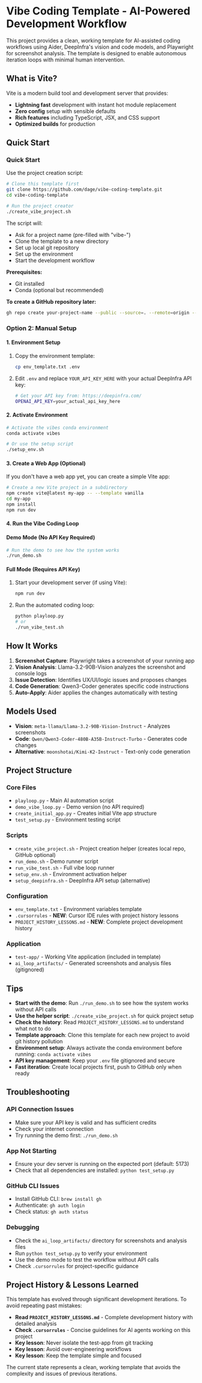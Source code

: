# Vibe Coding Template - AI-Powered Development Workflow

This project provides a clean, working template for AI-assisted coding workflows using Aider, DeepInfra's vision and code models, and Playwright for screenshot analysis. The template is designed to enable autonomous iteration loops with minimal human intervention.

## What is Vite?

Vite is a modern build tool and development server that provides:
- **Lightning fast** development with instant hot module replacement
- **Zero config** setup with sensible defaults
- **Rich features** including TypeScript, JSX, and CSS support
- **Optimized builds** for production

## Quick Start

### Quick Start

Use the project creation script:

```bash
# Clone this template first
git clone https://github.com/dage/vibe-coding-template.git
cd vibe-coding-template

# Run the project creator
./create_vibe_project.sh
```

The script will:
- Ask for a project name (pre-filled with "vibe-")
- Clone the template to a new directory
- Set up local git repository
- Set up the environment
- Start the development workflow

**Prerequisites:**
- Git installed
- Conda (optional but recommended)

**To create a GitHub repository later:**
```bash
gh repo create your-project-name --public --source=. --remote=origin --push
```

### Option 2: Manual Setup

#### 1. Environment Setup

1. Copy the environment template:
   ```bash
   cp env_template.txt .env
   ```

2. Edit `.env` and replace `YOUR_API_KEY_HERE` with your actual DeepInfra API key:
   ```bash
   # Get your API key from: https://deepinfra.com/
   OPENAI_API_KEY=your_actual_api_key_here
   ```

#### 2. Activate Environment

```bash
# Activate the vibes conda environment
conda activate vibes

# Or use the setup script
./setup_env.sh
```

#### 3. Create a Web App (Optional)

If you don't have a web app yet, you can create a simple Vite app:

```bash
# Create a new Vite project in a subdirectory
npm create vite@latest my-app -- --template vanilla
cd my-app
npm install
npm run dev
```

#### 4. Run the Vibe Coding Loop

#### Demo Mode (No API Key Required)
```bash
# Run the demo to see how the system works
./run_demo.sh
```

#### Full Mode (Requires API Key)
1. Start your development server (if using Vite):
   ```bash
   npm run dev
   ```

2. Run the automated coding loop:
   ```bash
   python playloop.py
   # or
   ./run_vibe_test.sh
   ```

## How It Works

1. **Screenshot Capture**: Playwright takes a screenshot of your running app
2. **Vision Analysis**: Llama-3.2-90B-Vision analyzes the screenshot and console logs
3. **Issue Detection**: Identifies UX/UI/logic issues and proposes changes
4. **Code Generation**: Qwen3-Coder generates specific code instructions
5. **Auto-Apply**: Aider applies the changes automatically with testing

## Models Used

- **Vision**: `meta-llama/Llama-3.2-90B-Vision-Instruct` - Analyzes screenshots
- **Code**: `Qwen/Qwen3-Coder-480B-A35B-Instruct-Turbo` - Generates code changes
- **Alternative**: `moonshotai/Kimi-K2-Instruct` - Text-only code generation

## Project Structure

### Core Files
- `playloop.py` - Main AI automation script
- `demo_vibe_loop.py` - Demo version (no API required)
- `create_initial_app.py` - Creates initial Vite app structure
- `test_setup.py` - Environment testing script

### Scripts
- `create_vibe_project.sh` - Project creation helper (creates local repo, GitHub optional)
- `run_demo.sh` - Demo runner script
- `run_vibe_test.sh` - Full vibe loop runner
- `setup_env.sh` - Environment activation helper
- `setup_deepinfra.sh` - DeepInfra API setup (alternative)

### Configuration
- `env_template.txt` - Environment variables template
- `.cursorrules` - **NEW**: Cursor IDE rules with project history lessons
- `PROJECT_HISTORY_LESSONS.md` - **NEW**: Complete project development history

### Application
- `test-app/` - Working Vite application (included in template)
- `ai_loop_artifacts/` - Generated screenshots and analysis files (gitignored)

## Tips

- **Start with the demo**: Run `./run_demo.sh` to see how the system works without API calls
- **Use the helper script**: `./create_vibe_project.sh` for quick project setup
- **Check the history**: Read `PROJECT_HISTORY_LESSONS.md` to understand what not to do
- **Template approach**: Clone this template for each new project to avoid git history pollution
- **Environment setup**: Always activate the conda environment before running: `conda activate vibes`
- **API key management**: Keep your `.env` file gitignored and secure
- **Fast iteration**: Create local projects first, push to GitHub only when ready

## Troubleshooting

### API Connection Issues
- Make sure your API key is valid and has sufficient credits
- Check your internet connection
- Try running the demo first: `./run_demo.sh`

### App Not Starting
- Ensure your dev server is running on the expected port (default: 5173)
- Check that all dependencies are installed: `python test_setup.py`

### GitHub CLI Issues
- Install GitHub CLI: `brew install gh`
- Authenticate: `gh auth login`
- Check status: `gh auth status`

### Debugging
- Check the `ai_loop_artifacts/` directory for screenshots and analysis files
- Run `python test_setup.py` to verify your environment
- Use the demo mode to test the workflow without API calls
- Check `.cursorrules` for project-specific guidance

## Project History & Lessons Learned

This template has evolved through significant development iterations. To avoid repeating past mistakes:

- **Read `PROJECT_HISTORY_LESSONS.md`** - Complete development history with detailed analysis
- **Check `.cursorrules`** - Concise guidelines for AI agents working on this project
- **Key lesson**: Never isolate the test-app from git tracking
- **Key lesson**: Avoid over-engineering workflows
- **Key lesson**: Keep the template simple and focused

The current state represents a clean, working template that avoids the complexity and issues of previous iterations. 